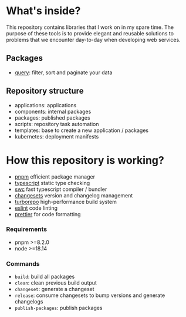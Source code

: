 # What's inside?

This repository contains libraries that I work on in my spare time.
The purpose of these tools is to provide elegant and reusable solutions to problems that we encounter day-to-day when developing web services.

## Packages

- [query](https://github.com/mxvincent/node-packages/tree/main/packages/query): filter, sort and paginate your data

## Repository structure

- applications: applications
- components: internal packages
- packages: published packages
- scripts: repository task automation
- templates: base to create a new application / packages
- kubernetes: deployment manifests

# How this repository is working?

- [pnpm](https://pnpm.io/) efficient package manager
- [typescript](https://www.typescriptlang.org/) static type checking
- [swc](https://swc.rs/) fast typescript compiler / bundler
- [changesets](https://github.com/changesets/changesets) version and changelog management
- [turborepo](https://turborepo.org/) high-performance build system
- [eslint](https://eslint.org/) code linting
- [prettier](https://prettier.io) for code formatting

### Requirements

- pnpm >=8.2.0
- node >=18.14

### Commands

- `build`: build all packages
- `clean`: clean previous build output
- `changeset`: generate a changeset
- `release`: consume changesets to bump versions and generate changelogs
- `publish-packages`: publish packages
